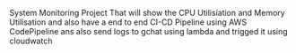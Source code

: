System Monitoring Project That will show the CPU Utilisiation and Memory Utilisation and also have a end to end CI-CD Pipeline using AWS CodePipeline ans also send logs to gchat using lambda and trigged it using cloudwatch
